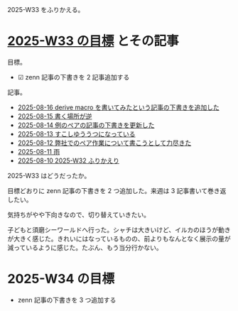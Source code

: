 2025-W33 をふりかえる。

# [2025-W33 の目標][2025-08-10] とその記事

目標。

- ☑ zenn 記事の下書きを 2 記事追加する

記事。

- [2025-08-16 derive macro を書いてみたという記事の下書きを追加した][2025-08-16]
- [2025-08-15 書く場所が逆][2025-08-15]
- [2025-08-14 例のペアの記事の下書きを更新した][2025-08-14]
- [2025-08-13 すこしゆううつになっている][2025-08-13]
- [2025-08-12 弊社でのペア作業について書こうとして力尽きた][2025-08-12]
- [2025-08-11 雨][2025-08-11]
- [2025-08-10 2025-W32 ふりかえり][2025-08-10]

2025-W33 はどうだったか。

目標どおりに zenn 記事の下書きを 2 つ追加した。来週は 3 記事書いて巻き返したい。

気持ちがやや下向きなので、切り替えていきたい。

子どもと須磨シーワールドへ行った。シャチは大きいけど、イルカのほうが動きが大きく感じた。きれいにはなっているものの、前よりもなんとなく展示の量が減っているように感じた。たぶん、もう当分行かない。

# 2025-W34 の目標

- zenn 記事の下書きを 3 つ追加する

[2025-08-10]: https://blog.bouzuya.net/2025/08/10/
[2025-08-11]: https://blog.bouzuya.net/2025/08/11/
[2025-08-12]: https://blog.bouzuya.net/2025/08/12/
[2025-08-13]: https://blog.bouzuya.net/2025/08/13/
[2025-08-14]: https://blog.bouzuya.net/2025/08/14/
[2025-08-15]: https://blog.bouzuya.net/2025/08/15/
[2025-08-16]: https://blog.bouzuya.net/2025/08/16/
